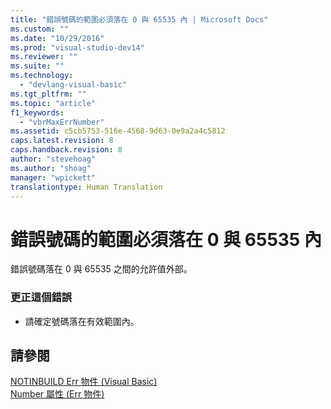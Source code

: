 ```yaml
---
title: "錯誤號碼的範圍必須落在 0 與 65535 內 | Microsoft Docs"
ms.custom: ""
ms.date: "10/29/2016"
ms.prod: "visual-studio-dev14"
ms.reviewer: ""
ms.suite: ""
ms.technology: 
  - "devlang-visual-basic"
ms.tgt_pltfrm: ""
ms.topic: "article"
f1_keywords: 
  - "vbrMaxErrNumber"
ms.assetid: c5cb5753-516e-4568-9d63-0e9a2a4c5812
caps.latest.revision: 8
caps.handback.revision: 8
author: "stevehoag"
ms.author: "shoag"
manager: "wpickett"
translationtype: Human Translation
---
```

# 錯誤號碼的範圍必須落在 0 與 65535 內
錯誤號碼落在 0 與 65535 之間的允許值外部。  
  
### 更正這個錯誤  
  
-   請確定號碼落在有效範圍內。  
  
## 請參閱  
 [NOTINBUILD Err 物件 \(Visual Basic\)](http://msdn.microsoft.com/zh-tw/d6f42bdc-4f5f-4a5f-a9db-f5b530be8f1c)   
 [Number 屬性 \(Err 物件\)](http://msdn.microsoft.com/zh-tw/3b1991c4-b349-4ed0-a6ad-b5e2003c9028)